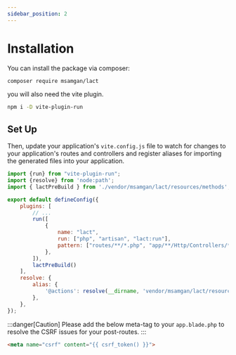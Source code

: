 ```yaml
---
sidebar_position: 2
---
```


# Installation

You can install the package via composer:

```bash
composer require msamgan/lact
```

you will also need the vite plugin.

```bash
npm i -D vite-plugin-run
```

## Set Up

Then,
update your application's ``vite.config.js`` file
to watch for changes to your application's routes and controllers and register aliases for importing the generated files
into your application.

```js title="vite.config.js"
import {run} from "vite-plugin-run";
import {resolve} from 'node:path';
import { lactPreBuild } from './vendor/msamgan/lact/resources/methods';

export default defineConfig({
    plugins: [
        // ...
        run([
            {
                name: "lact",
                run: ["php", "artisan", "lact:run"],
                pattern: ["routes/**/*.php", "app/**/Http/Controllers/**/*.php"],
            },
        ]),
        lactPreBuild()
    ],
    resolve: {
        alias: {
            '@actions': resolve(__dirname, 'vendor/msamgan/lact/resources/action'),
        },
    },
});
```

:::danger[Caution]
Please add the below meta-tag to your ```app.blade.php``` to resolve the CSRF issues for your post-routes.
:::
```html title="app.blade.php"
<meta name="csrf" content="{{ csrf_token() }}">
```
